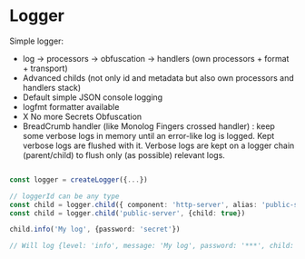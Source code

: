 # Logger

Simple logger:
- log -> processors -> obfuscation -> handlers (own processors + format + transport)
- Advanced childs (not only id and metadata but also own processors and handlers stack)
- Default simple JSON console logging
- logfmt formatter available
- X No more Secrets Obfuscation
- BreadCrumb handler (like Monolog Fingers crossed handler) : keep some verbose logs in memory until an error-like log is logged. Kept verbose logs are flushed with it. Verbose logs are kept on a logger chain (parent/child) to flush only (as possible) relevant logs.

```typescript

const logger = createLogger({...})

// loggerId can be any type
const child = logger.child({ component: 'http-server', alias: 'public-server' })
const child = logger.child('public-server', {child: true})

child.info('My log', {password: 'secret'})

// Will log {level: 'info', message: 'My log', password: '***', child: true, timestamp: '(date)', logger: 'public-server'}

```